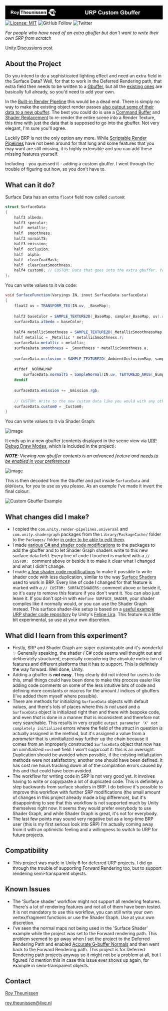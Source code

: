  [![Roy Theunissen](Assets/Documentation~/Github%20Header.jpg)](http://roytheunissen.com)
[![License: MIT](https://img.shields.io/badge/License-MIT-brightgreen.svg)](LICENSE.md)
![GitHub Follow](https://img.shields.io/github/followers/RoyTheunissen?label=RoyTheunissen&style=social) ![Twitter](https://img.shields.io/twitter/follow/Roy_Theunissen?style=social)

_For people who have need of an extra gbuffer but don't want to write their own SRP from scratch_

[Unity Discussions post](https://discussions.unity.com/t/adding-a-gbuffer-to-urp-example-project/1541024)

## About the Project

Do you intend to do a sophisticated lighting effect and need an extra field in the Surface Data? Well, for that to work in the Deferred Rendering path, that extra field then needs to be written to a [Gbuffer](https://en.wikipedia.org/wiki/Deferred_shading), but all the [existing ones](https://docs.unity3d.com/Packages/com.unity.render-pipelines.universal@13.1/manual/rendering/deferred-rendering-path.html) are basically full already, so you'd need to add your own.

In the [Built-in Render Pipeline](https://docs.unity3d.com/Manual/built-in-render-pipeline.html) this would be a dead end. There is simply no way to make the existing object render passes [also output some of their data to a new gbuffer](https://en.wikipedia.org/wiki/Multiple_Render_Targets). The best you could do is use a [Command Buffer](https://docs.unity3d.com/ScriptReference/Rendering.CommandBuffer.html) and [Shader Replacement](https://docs.unity3d.com/Manual/SL-ShaderReplacement.html) to re-render the entire scene into a Render Texture, this time with just the data that is supposed to go into the gbuffer. Not very elegant, I'm sure you'll agree.

Luckily BRP is not the only option any more. While [Scriptable Render Pipelines](https://docs.unity3d.com/Manual/scriptable-render-pipeline-introduction.html) have not been around for that long and some features that you may want are still missing, it is highly extensible and you can add these missing features yourself.

Including - you guessed it - adding a custom gbuffer. I went through the trouble of figuring out how, so you don't have to.

## What can it do?

Surface Data has an extra `float4` field now called `custom0`:

```cs
struct SurfaceData
{
    half3 albedo;
    half3 specular;
    half  metallic;
    half  smoothness;
    half3 normalTS;
    half3 emission;
    half  occlusion;
    half  alpha;
    half  clearCoatMask;
    half  clearCoatSmoothness;
    half4 custom0; // CUSTOM: Data that goes into the extra gbuffer. You can also split this up into separate fields.
};
```

You can write values to it via code:

```cs
void SurfaceFunction(Varyings IN, inout SurfaceData surfaceData)
{
    float2 uv = TRANSFORM_TEX(IN.uv, _BaseMap);
    
    half3 baseColor = SAMPLE_TEXTURE2D(_BaseMap, sampler_BaseMap, uv).rgb * _BaseColor.rgb;
    surfaceData.albedo = baseColor;
    
    half4 metallicSmoothness = SAMPLE_TEXTURE2D(_MetallicSmoothnessMap, sampler_BaseMap, uv);
    half metallic = _Metallic * metallicSmoothness.r;
    surfaceData.metallic = metallic;
    surfaceData.smoothness = _Smoothness * metallicSmoothness.a;
    
    surfaceData.occlusion = SAMPLE_TEXTURE2D(_AmbientOcclusionMap, sampler_BaseMap, uv).g * _OcclusionStrength;
    
    #ifdef _NORMALMAP
        surfaceData.normalTS = SampleNormal(IN.uv, TEXTURE2D_ARGS(_BumpMap, sampler_BumpMap), _BumpScale);
    #endif
    
    surfaceData.emission += _Emission.rgb;

    // CUSTOM: Write to the new custom data like you would with any other SurfaceData field.
    surfaceData.custom0 = _Custom0;
}
```
You can write values to it via Shader Graph:

![image](https://github.com/user-attachments/assets/0fce47e3-fc16-4d5a-bc91-77d452397a38)

It ends up in a new gbuffer (contents displayed in the scene view via [URP Debug Draw Modes](https://github.com/RoyTheunissen/URP-Debug-Draw-Modes), which is included in the project):

_**NOTE**: Viewing raw gbuffer contents is an advanced feature and [needs to be enabled in your preferences](https://github.com/RoyTheunissen/URP-Debug-Draw-Modes#:~:text=If%20you%20want%20to%20use%20the%20advanced%20debug%20draw%20modes%2C%20for%20example%20to%20view%20the%20unfiltered%20Gbuffers%2C%20head%20to%20Edit%20%3E%20Preferences...%20%3E%20URP%20Debug%20Draw%20Modes%20%3E%20Active%20Categories%20and%20enable%20the%20Gbuffer%20category)_

![image](https://github.com/user-attachments/assets/17f12942-518f-4cb9-9d78-eaffd523e64e)

This is then decoded from the Gbuffer and put inside `SurfaceData` and `BRDFData`, for you to use as you please. As an example I've made it invert the final colour:

![Custom Gbuffer Example](https://github.com/user-attachments/assets/03e5be36-9522-4def-adc3-2f6edae9ea48)


## What changes did I make?
- I copied the `com.unity.render-pipelines.universal` and `com.unity.shadergraph` packages from the `Library/PackageCache/` folder to the `Packages/` folder [in order to be able to edit them](https://support.unity.com/hc/en-us/articles/9113460764052-How-can-I-modify-built-in-packages).
- I made [various C# and shader code modifications](https://github.com/RoyTheunissen/URP-Custom-Gbuffer/pull/1) to the packages to add the gbuffer and to let Shader Graph shaders write to this new surface data field. Every line of code I touched is marked with a `// CUSTOM: ` comment above or beside it to make it clear what I changed and what I didn't change.
- I made [a few shader code modifications](https://github.com/RoyTheunissen/URP-Custom-Gbuffer/pull/2) to make it possible to write shader code with less duplication, similar to the way [Surface Shaders](https://docs.unity3d.com/Manual/SL-SurfaceShaders.html) used to work in BRP. Every line of code I changed for that feature is marked with a `// CUSTOM: SURFACESHADERS:` comment above or beside it, so it's easy to remove this feature if you don't want it.
  You can also just leave it. If you don't opt-in with `#define SURFACE_SHADER`, your shader compiles like it normally would, or you can use the Shader Graph instead. This surface shader-like setup is based on a [useful example URP shader code repository](https://github.com/phi-lira/UniversalShaderExamples/tree/master/Assets/_ExampleScenes/51_LitPhysicallyBased) by Unity's [Felipe Lira](https://github.com/phi-lira). This feature is a little bit experimental, so use at your own discretion.

## What did I learn from this experiment?
- Firstly, SRP and Shader Graph are super customizable and it's wonderful ✨ Generally speaking, the shader / C# code seems well thought out and deliberately structured, especially considering the absolute metric ton of features and different platforms that it has to support. This is definitely the way forward. Well done, Unity.
- Adding a gbuffer is **not easy**. They clearly did not intend for users to do this, small things could have been done to make this process easier like adding code comments on some of the less intuitive bits of code and defining more constants or macros for the amount / indices of gbuffers (I've added them myself where possible).
- There are methods for initializing `SurfaceData` objects with default values, and there's lots of places where this _is not used_ and a `SurfaceData` object is initialized right then and there with bespoke code, and even _that_ is done in a manner that is inconsistent and therefore not very searchable. This results in very cryptic `output parameter 'X' not completely initialized` errors where the field of the struct in question *is* actually assigned in the method, but it's assigned a value from a _parameter_ that is uninitialized way further up the chain because it comes from an improperly constructed `SurfaceData` object that now has an uninitialized `custom0` field. I won't sugarcoat it: this is an oversight. Duplication should be avoided when possible, if the existing initialization methods were not satisfactory, another one should have been defined. It has cost me hours tracking down all of the compilation errors caused by this and that could have been avoided.
- The workflow for writing code in SRP is not very good yet. It involves having to write or copy/paste a lot of duplicated code. This is definitely a step backwards from surface shaders in BRP. I do believe it's possible to improve this workflow with further SRP modifications (the small amount of changes in this project already made a big difference), but it's disappointing to see that this workflow is not supported much by Unity themselves right now. It seems they would prefer everybody to use Shader Graph, and while Shader Graph is great, it's not for everybody.
- The last few points may sound very negative but as a long-time BRP user (this is my first serious look into SRP) I'm actually coming away from it with an optimistic feeling and a willingness to switch to URP for future projects.

## Compatibility

- This project was made in Unity 6 for deferred URP projects. I did go through the trouble of supporting Forward Rendering too, but to support rendering semi-transparent objects.

## Known Issues
- The 'Surface shader' workflow might not support all rendering features. There's a lot of rendering features and not all of them have been tested. It is not mandatory to use this workflow, you can still write your own vertex/fragment functions or use the Shader Graph. Use at your own discretion.
- I've seen the normal maps not being used in the 'Surface Shader' example while the project was set to the Forward rendering path. This problem seemed to go away when I set the project to the Deferred Rendering Path and enabled [Accurate G-buffer Normals](https://docs.unity3d.com/Packages/com.unity.render-pipelines.universal@13.1/manual/rendering/deferred-rendering-path.html#accurate-g-buffer-normals) and then went back to the Forward Rendering path. This project is for Deferred Rendering path projects anyway so it might not be a problem at all, but I figured I'd mention this in case this issue ever shows up again, for example in semi-transparent objects.

## Contact
[Roy Theunissen](https://roytheunissen.com)

[roy.theunissen@live.nl](mailto:roy.theunissen@live.nl)
